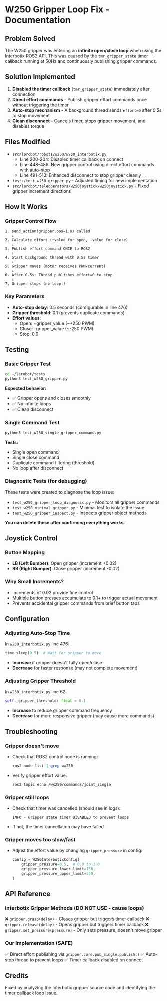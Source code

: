 # W250 Gripper Loop Fix - Documentation

## Problem Solved
The W250 gripper was entering an **infinite open/close loop** when using the Interbotix ROS2 API. This was caused by the `tmr_gripper_state` timer callback running at 50Hz and continuously publishing gripper commands.

## Solution Implemented
1. **Disabled the timer callback** (`tmr_gripper_state`) immediately after connection
2. **Direct effort commands** - Publish gripper effort commands once without triggering the timer
3. **Auto-stop mechanism** - A background thread sends `effort=0` after 0.5s to stop movement
4. **Clean disconnect** - Cancels timer, stops gripper movement, and disables torque

## Files Modified
- `src/lerobot/robots/w250/w250_interbotix.py`
  - Line 200-204: Disabled timer callback on connect
  - Line 448-486: New gripper control using direct effort commands with auto-stop
  - Line 491-513: Enhanced disconnect to stop gripper cleanly
- `tests/test_w250_gripper.py` - Adjusted timing for new implementation
- `src/lerobot/teleoperators/w250joystick/w250joystick.py` - Fixed gripper increment directions

## How It Works

### Gripper Control Flow
```
1. send_action(gripper.pos=1.0) called
   ↓
2. Calculate effort (+value for open, -value for close)
   ↓
3. Publish effort command ONCE to ROS2
   ↓
4. Start background thread with 0.5s timer
   ↓
5. Gripper moves (motor receives PWM/current)
   ↓
6. After 0.5s: Thread publishes effort=0 to stop
   ↓
7. Gripper stops (no loop!)
```

### Key Parameters
- **Auto-stop delay**: 0.5 seconds (configurable in line 476)
- **Gripper threshold**: 0.1 (prevents duplicate commands)
- **Effort values**:
  - Open: +gripper_value (~+250 PWM)
  - Close: -gripper_value (~-250 PWM)
  - Stop: 0.0

## Testing

### Basic Gripper Test
```bash
cd ~/lerobot/tests
python3 test_w250_gripper.py
```
**Expected behavior:**
- ✅ Gripper opens and closes smoothly
- ✅ No infinite loops
- ✅ Clean disconnect

### Single Command Test
```bash
python3 test_w250_single_gripper_command.py
```
**Tests:**
- Single open command
- Single close command
- Duplicate command filtering (threshold)
- No loop after disconnect

### Diagnostic Tests (for debugging)
These tests were created to diagnose the loop issue:
- `test_w250_gripper_loop_diagnosis.py` - Monitors all gripper commands
- `test_w250_minimal_gripper.py` - Minimal test to isolate the issue
- `test_w250_gripper_inspect.py` - Inspects gripper object methods

**You can delete these after confirming everything works.**

## Joystick Control

### Button Mapping
- **LB (Left Bumper)**: Open gripper (increment +0.02)
- **RB (Right Bumper)**: Close gripper (increment -0.02)

### Why Small Increments?
- Increments of 0.02 provide fine control
- Multiple button presses accumulate to 0.1+ to trigger actual movement
- Prevents accidental gripper commands from brief button taps

## Configuration

### Adjusting Auto-Stop Time
In `w250_interbotix.py` line 476:
```python
time.sleep(0.5)  # Wait for gripper to move
```
- **Increase** if gripper doesn't fully open/close
- **Decrease** for faster response (may not complete movement)

### Adjusting Gripper Threshold
In `w250_interbotix.py` line 62:
```python
self._gripper_threshold: float = 0.1
```
- **Increase** to reduce gripper command frequency
- **Decrease** for more responsive gripper (may cause more commands)

## Troubleshooting

### Gripper doesn't move
- Check that ROS2 control node is running:
  ```bash
  ros2 node list | grep wx250
  ```
- Verify gripper effort value:
  ```bash
  ros2 topic echo /wx250/commands/joint_single
  ```

### Gripper still loops
- Check that timer was cancelled (should see in logs):
  ```
  INFO - Gripper state timer DISABLED to prevent loops
  ```
- If not, the timer cancellation may have failed

### Gripper moves too slow/fast
- Adjust the effort value by changing `gripper_pressure` in config:
  ```python
  config = W250InterbotixConfig(
      gripper_pressure=0.5,  # 0.0 to 1.0
      gripper_pressure_lower_limit=150,
      gripper_pressure_upper_limit=350,
  )
  ```

## API Reference

### Interbotix Gripper Methods (DO NOT USE - cause loops)
❌ `gripper.grasp(delay)` - Closes gripper but triggers timer callback
❌ `gripper.release(delay)` - Opens gripper but triggers timer callback
❌ `gripper.set_pressure(pressure)` - Only sets pressure, doesn't move gripper

### Our Implementation (SAFE)
✅ Direct effort publishing via `gripper.core.pub_single.publish()`
✅ Auto-stop thread to prevent loops
✅ Timer callback disabled on connect

## Credits
Fixed by analyzing the Interbotix gripper source code and identifying the timer callback loop issue.

